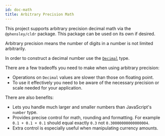 ```yaml
---
id: doc-math
title: Arbitrary Precision Math
---
```


This project supports arbitrary precision decimal math via the `@phensley/cldr` package. This package can be used on its own if desired.

Arbitrary precision means the number of digits in a number is not limited arbitrarily.


In order to construct a decimal number use the [`Decimal`](api-decimal.html) type.

There are a few tradeoffs you need to make when using arbitrary precision:
 * Operations on `Decimal` values are slower than those on floating point.
 * To use it effectively you need to be aware of the necessary precision or scale needed for your application.

There are also benefits:

 * Lets you handle much larger and smaller numbers than JavaScript's `number` type.
 * Provides precise control for math, rounding and formatting. For example `0.1 + 0.1 + 0.1` should equal exactly `0.3` not `0.30000000000000004`.
 * Extra control is especially useful when manipulating currency amounts.

